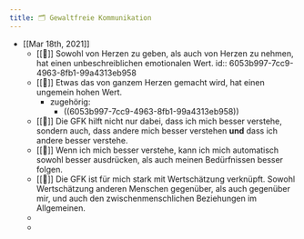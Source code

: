 ```yaml
---
title: 🗂 Gewaltfreie Kommunikation
---
```


- [[Mar 18th, 2021]]
  - [[📗]] Sowohl von Herzen zu geben, als auch von Herzen zu nehmen, hat einen unbeschreiblichen emotionalen Wert.
    id:: 6053b997-7cc9-4963-8fb1-99a4313eb958
  - [[📗]] Etwas das von ganzem Herzen gemacht wird, hat einen ungemein hohen Wert.
    - zugehörig:
      - ((6053b997-7cc9-4963-8fb1-99a4313eb958))
  - [[📗]] Die GFK hilft nicht nur dabei, dass ich mich besser verstehe, sondern auch, dass andere mich besser verstehen **und** dass ich andere besser verstehe.
  - [[📗]] Wenn ich mich besser verstehe, kann ich mich automatisch sowohl besser ausdrücken, als auch meinen Bedürfnissen besser folgen.
  - [[📗]] Die GFK ist für mich stark mit Wertschätzung verknüpft. Sowohl Wertschätzung anderen Menschen gegenüber, als auch gegenüber mir, und auch den zwischenmenschlichen Beziehungen im Allgemeinen.
  -
  -